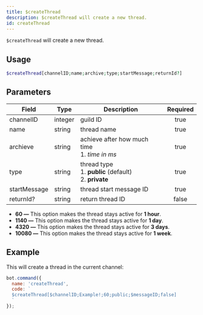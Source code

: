 ```yaml
---
title: $createThread 
description: $createThread will create a new thread.
id: createThread
---
```


`$createThread` will create a new thread.

## Usage

```php
$createThread[channelID;name;archive;type;startMessage;returnId?]
```

## Parameters 


| Field        | Type    | Description                                                                    | Required |
| ------------ | ------- | ------------------------------------------------------------------------------ |:--------:|
| channelID    | integer | guild ID                                                                       |    true   |
| name         | string  | thread name                                                                    |    true   |
| archieve     | string  | achieve after how much time  <br /> 1. *time in ms* |    true   |
| type         | string  | thread type <br /> 1. **public** (default) <br /> 2. **private**               |    true   |
| startMessage | string  | thread start message ID                                                        |    true   |
| returnId?    | string  | return thread ID                                                               |    false    |

* **60 —** This option makes the thread stays active for **1 hour**. 
* **1140 —** This option makes the thread stays active for **1 day**.
* **4320 —** This option makes the thread stays active for **3 days**.
* **10080 —** This option makes the thread stays active for **1 week**.

## Example

This will create a thread in the current channel:

```javascript
bot.command({
  name: 'createThread',
  code: `
  $createThread[$channelID;Example!;60;public;$messageID;false]
  `
});
```
